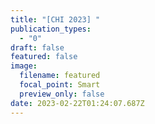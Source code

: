 ```yaml
---
title: "[CHI 2023] "
publication_types:
  - "0"
draft: false
featured: false
image:
  filename: featured
  focal_point: Smart
  preview_only: false
date: 2023-02-22T01:24:07.687Z
---
```

